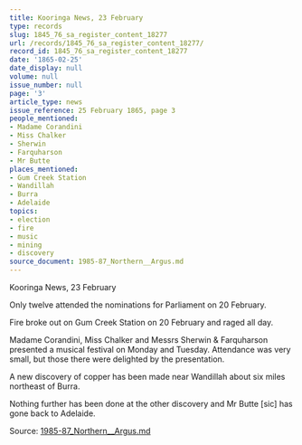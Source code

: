 ```yaml
---
title: Kooringa News, 23 February
type: records
slug: 1845_76_sa_register_content_18277
url: /records/1845_76_sa_register_content_18277/
record_id: 1845_76_sa_register_content_18277
date: '1865-02-25'
date_display: null
volume: null
issue_number: null
page: '3'
article_type: news
issue_reference: 25 February 1865, page 3
people_mentioned:
- Madame Corandini
- Miss Chalker
- Sherwin
- Farquharson
- Mr Butte
places_mentioned:
- Gum Creek Station
- Wandillah
- Burra
- Adelaide
topics:
- election
- fire
- music
- mining
- discovery
source_document: 1985-87_Northern__Argus.md
---
```


Kooringa News, 23 February

Only twelve attended the nominations for Parliament on 20 February.

Fire broke out on Gum Creek Station on 20 February and raged all day.

Madame Corandini, Miss Chalker and Messrs Sherwin & Farquharson presented a musical festival on Monday and Tuesday.  Attendance was very small, but those there were delighted by the presentation.

A new discovery of copper has been made near Wandillah about six miles northeast of Burra.

Nothing further has been done at the other discovery and Mr Butte [sic] has gone back to Adelaide.

Source: [1985-87_Northern__Argus.md](/downloads/markdown/1985-87_Northern__Argus.md)
